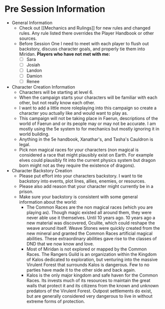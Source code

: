 # Pre Session Information
- General Information
	- Check out [[Mechanics and Rulings]] for new rules and changed rules. Any rule listed there overrides the Player Handbook or other sources.
	- Before Session One I need to meet with each player to flush out backstory, discuss character goals, and properly tie them into Miridan. **Players who have not met with me:**
		- [ ] Sara
		- [ ] Josiah
		- [ ] Landon
		- [ ] Damion
		- [ ] Renee
- Character Creation Information
	- Characters will be starting at level 6.
	- When the campaign starts your characters will be familiar with each other, but not really know each other.
	- I want to add a little more roleplaying into this campaign so create a character you actually like and would want to play as.
	- This campaign will not be taking place in Faerun, descriptions of the world of Faerun and or its people may or may not be accurate. I am mostly using the 5e system to for mechanics but mostly ignoring it in world building.
	- Anything in the 5e handbook, Xanathar's, and Tasha's Cauldron is legal.
	- Pick non magical races for your characters (non magical is considered a race that might plausibly exist on Earth. For example elves could plausibly fit into the current physics system but dragon born might not as they require the existence of dragons).
- Character Backstory Creation
	- Please put effort into your characters backstory. I want to tie backstory into events, plot lines, allies, enemies, or resources.
	- Please also add reason that your character might currently be in a prison. 
	- Make sure your backstory is consistent with some general information about the world: 
		- The Common Races are the non magical races (which you are playing as). Though magic existed all around them, they were never able use it themselves. Until 10 years ago. 10 years ago a new material was discovered, Oculite, which could reshape the weave around itself. Weave Stones were quickly created from the new mineral and granted the Common Races artificial magical abilities. These extraordinary abilities gave rise to the classes of DND that we now know and love.
		- Most of Miridan is not explored or mapped by the Common Races. The Rangers Guild is an organization within the Kingdom of Kalos dedicated to exploration, but venturing into the massive Virulent Forest that surrounds Kalos is dangerous. Few to no parties have made it to the other side and back again.
		- Kalos is the only major kingdom and safe haven for the Common Races. Its invests much of its resources to maintain the great walls that protect it and its citizens from the known and unknown predators of the Virulent Forest. Outpost settlements do exist, but are generally considered very dangerous to live in without extreme forms of protection.

